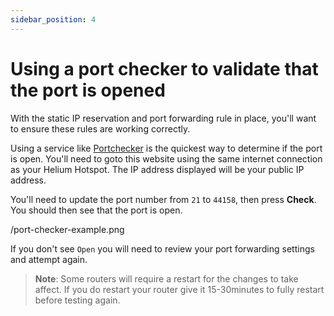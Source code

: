 ```yaml
---
sidebar_position: 4
---
```


# Using a port checker to validate that the port is opened

With the static IP reservation and port forwarding rule in place, you'll want to ensure these rules are working correctly. 

Using a service like [Portchecker](https://portchecker.co/) is the quickest way to determine if the port is open. You'll need to goto this website using the same internet connection as your Helium Hotspot. The IP address displayed will be your public IP address.

You'll need to update the port number from `21` to `44158`, then press **Check**. You should then see that the port is open.

/port-checker-example.png

If you don't see `Open` you will need to review your port forwarding settings and attempt again. 

> **Note**: Some routers will require a restart for the changes to take affect. If you do restart your router give it 15-30minutes to fully restart before testing again.
